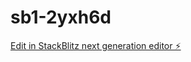 # sb1-2yxh6d

[Edit in StackBlitz next generation editor ⚡️](https://stackblitz.com/~/github.com/nakamurapomeo/sb1-2yxh6d)